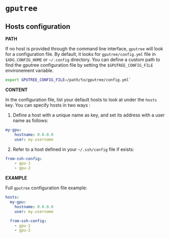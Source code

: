 # `gputree`

Hosts configuration
---

**PATH**

If no host is provided through the command line interface, `gputree` will look for a configuration file. By default, it looks for `gputree/config.yml` file in `$XDG_CONFIG_HOME` or `~/.config` directory. You can define a custom path to find the gputree configuration file by setting the `$GPUTREE_CONFIG_FILE` environement variable.

```bash
export GPUTREE_CONFIG_FILE=/path/to/gputree/config.yml`
```

**CONTENT**

In the configuration file, list your default hosts to look at under the `hosts` key. You can specify hosts in two ways :

1. Define a host with a unique name as key, and set its address with a user name as follows:
```yml
my-gpu:
    hostname: 0.0.0.0
    user: my.username
```

2. Refer to a host defined in your `~/.ssh/config` file if exists:
```yml
from-ssh-config:
    - gpu-1
    - gpu-2
```

**EXAMPLE**

Full `gputree` configuration file example:

```yml
hosts:
  my-gpu:
    hostname: 0.0.0.0
    user: my.username

  from-ssh-config:
    - gpu-1
    - gpu-2
```
